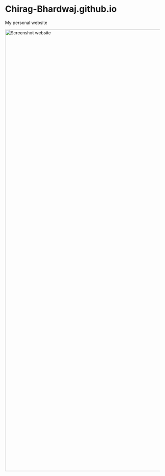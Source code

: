 # Chirag-Bhardwaj.github.io

My personal website

<img width="1440" alt="Screenshot website" src="https://user-images.githubusercontent.com/64469853/171345923-5ae0d8c1-170e-4f7a-9d16-efcfb4aa150e.png">
